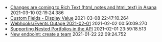 * [Changes are coming to Rich Text (html_notes and html_text) in Asana](https://forum.asana.com/t/changes-are-coming-to-rich-text-html-notes-and-html-text-in-asana) 2021-03-10 02:19:24.386 
* [Custom Fields - Display Value](https://forum.asana.com/t/custom-fields-display-value) 2021-03-08 22:47:10.264 
* [Webhooks/Events Outage 2021-02-01](https://forum.asana.com/t/webhooks-events-outage-2021-02-01) 2021-02-02 00:50:09.270 
* [Supporting Nested Portfolios in the API](https://forum.asana.com/t/supporting-nested-portfolios-in-the-api) 2021-02-01 23:59:18.513 
* [New endpoint: create a team](https://forum.asana.com/t/new-endpoint-create-a-team) 2021-01-22 22:09:24.752 
